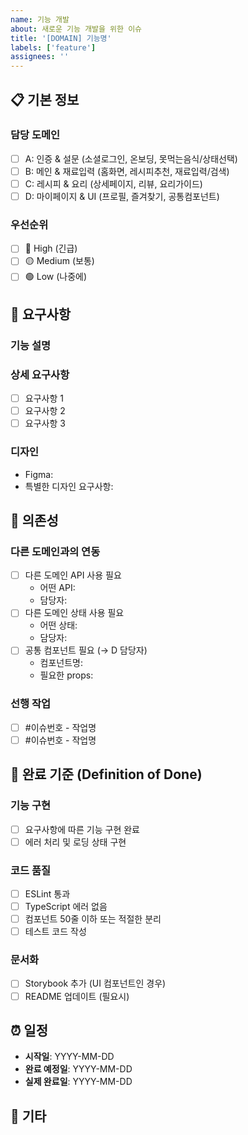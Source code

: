 ```yaml
---
name: 기능 개발
about: 새로운 기능 개발을 위한 이슈
title: '[DOMAIN] 기능명'
labels: ['feature']
assignees: ''
---
```


## 📋 기본 정보

### 담당 도메인
- [ ] A: 인증 & 설문 (소셜로그인, 온보딩, 못먹는음식/상태선택)
- [ ] B: 메인 & 재료입력 (홈화면, 레시피추천, 재료입력/검색)
- [ ] C: 레시피 & 요리 (상세페이지, 리뷰, 요리가이드)
- [ ] D: 마이페이지 & UI (프로필, 즐겨찾기, 공통컴포넌트)

### 우선순위
- [ ] 🔴 High (긴급)
- [ ] 🟡 Medium (보통)
- [ ] 🟢 Low (나중에)

## 📝 요구사항

### 기능 설명
<!-- 어떤 기능을 만들 것인지 간단히 설명 -->

### 상세 요구사항
<!-- 체크리스트 형태로 구체적인 요구사항 작성 -->
- [ ] 요구사항 1
- [ ] 요구사항 2
- [ ] 요구사항 3

### 디자인
<!-- Figma 링크나 디자인 설명 -->
- Figma: 
- 특별한 디자인 요구사항: 

## 🔗 의존성

### 다른 도메인과의 연동
- [ ] 다른 도메인 API 사용 필요
  - 어떤 API: 
  - 담당자: 
- [ ] 다른 도메인 상태 사용 필요
  - 어떤 상태: 
  - 담당자: 
- [ ] 공통 컴포넌트 필요 (→ D 담당자)
  - 컴포넌트명: 
  - 필요한 props: 

### 선행 작업
<!-- 이 작업을 하기 전에 완료되어야 할 작업들 -->
- [ ] #이슈번호 - 작업명
- [ ] #이슈번호 - 작업명

## 🎯 완료 기준 (Definition of Done)

### 기능 구현
- [ ] 요구사항에 따른 기능 구현 완료
- [ ] 에러 처리 및 로딩 상태 구현

### 코드 품질
- [ ] ESLint 통과
- [ ] TypeScript 에러 없음
- [ ] 컴포넌트 50줄 이하 또는 적절한 분리
- [ ] 테스트 코드 작성

### 문서화
- [ ] Storybook 추가 (UI 컴포넌트인 경우)
- [ ] README 업데이트 (필요시)

## ⏰ 일정

- **시작일**: YYYY-MM-DD
- **완료 예정일**: YYYY-MM-DD
- **실제 완료일**: YYYY-MM-DD

## 💬 기타

<!-- 추가로 논의하고 싶은 내용이나 참고사항 -->